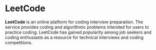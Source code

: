 # LeetCode

**LeetCode** is an online platform for coding interview preparation.
The service provides coding and algorithmic problems intended for users to practice coding.
LeetCode has gained popularity among job seekers and coding enthusiasts as a resource for
technical interviews and coding competitions.